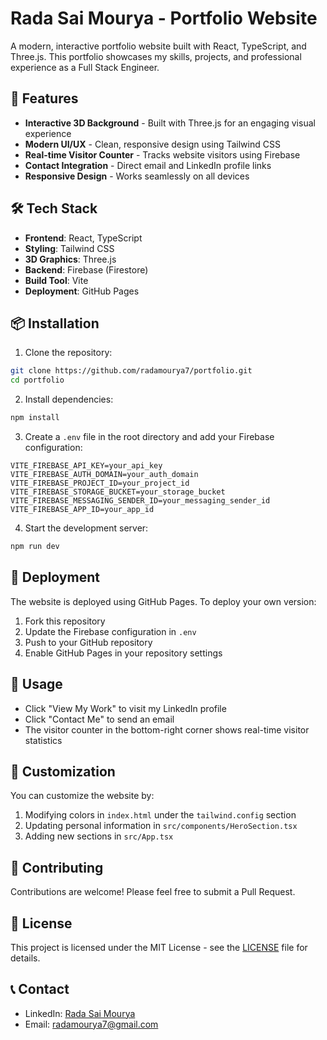 # Rada Sai Mourya - Portfolio Website

A modern, interactive portfolio website built with React, TypeScript, and Three.js. This portfolio showcases my skills, projects, and professional experience as a Full Stack Engineer.

## 🚀 Features

- **Interactive 3D Background** - Built with Three.js for an engaging visual experience
- **Modern UI/UX** - Clean, responsive design using Tailwind CSS
- **Real-time Visitor Counter** - Tracks website visitors using Firebase
- **Contact Integration** - Direct email and LinkedIn profile links
- **Responsive Design** - Works seamlessly on all devices

## 🛠️ Tech Stack

- **Frontend**: React, TypeScript
- **Styling**: Tailwind CSS
- **3D Graphics**: Three.js
- **Backend**: Firebase (Firestore)
- **Build Tool**: Vite
- **Deployment**: GitHub Pages

## 📦 Installation

1. Clone the repository:
```bash
git clone https://github.com/radamourya7/portfolio.git
cd portfolio
```

2. Install dependencies:
```bash
npm install
```

3. Create a `.env` file in the root directory and add your Firebase configuration:
```env
VITE_FIREBASE_API_KEY=your_api_key
VITE_FIREBASE_AUTH_DOMAIN=your_auth_domain
VITE_FIREBASE_PROJECT_ID=your_project_id
VITE_FIREBASE_STORAGE_BUCKET=your_storage_bucket
VITE_FIREBASE_MESSAGING_SENDER_ID=your_messaging_sender_id
VITE_FIREBASE_APP_ID=your_app_id
```

4. Start the development server:
```bash
npm run dev
```

## 🚀 Deployment

The website is deployed using GitHub Pages. To deploy your own version:

1. Fork this repository
2. Update the Firebase configuration in `.env`
3. Push to your GitHub repository
4. Enable GitHub Pages in your repository settings

## 📱 Usage

- Click "View My Work" to visit my LinkedIn profile
- Click "Contact Me" to send an email
- The visitor counter in the bottom-right corner shows real-time visitor statistics

## 🎨 Customization

You can customize the website by:

1. Modifying colors in `index.html` under the `tailwind.config` section
2. Updating personal information in `src/components/HeroSection.tsx`
3. Adding new sections in `src/App.tsx`

## 🤝 Contributing

Contributions are welcome! Please feel free to submit a Pull Request.

## 📄 License

This project is licensed under the MIT License - see the [LICENSE](LICENSE) file for details.

## 📞 Contact

- LinkedIn: [Rada Sai Mourya](https://www.linkedin.com/in/radamourya7)
- Email: radamourya7@gmail.com 